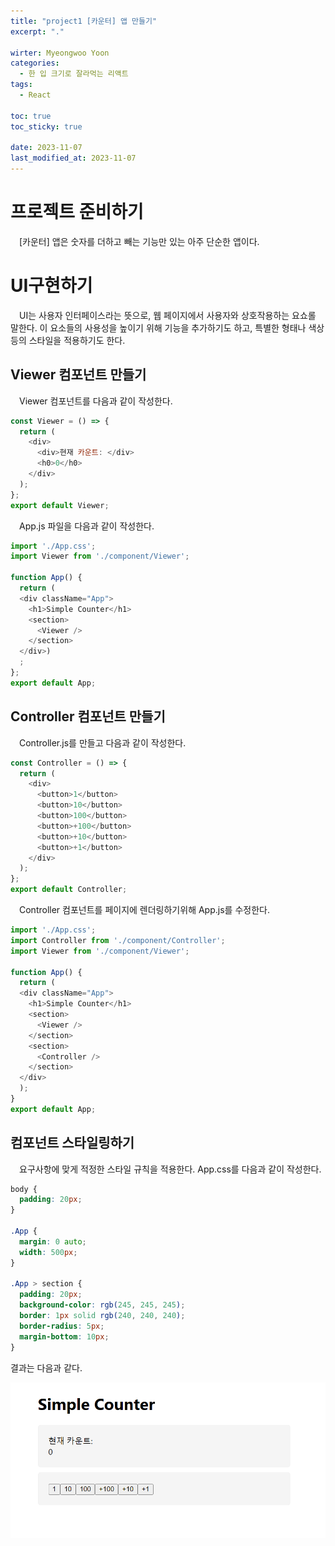 ```yaml
---
title: "project1 [카운터] 앱 만들기"
excerpt: "."

wirter: Myeongwoo Yoon
categories:
  - 한 입 크기로 잘라먹는 리액트
tags:
  - React

toc: true
toc_sticky: true
 
date: 2023-11-07
last_modified_at: 2023-11-07
---
```


프로젝트 준비하기
======
　[카운터] 앱은 숫자를 더하고 빼는 기능만 있는 아주 단순한 앱이다.

UI구현하기
======
　UI는 사용자 인터페이스라는 뜻으로, 웹 페이지에서 사용자와 상호작용하는 요쇼롤 말한다. 이 요소들의 사용성을 높이기 위해 기능을 추가하기도 하고, 특별한 형태나 색상 등의 스타일을 적용하기도 한다.

Viewer 컴포넌트 만들기
------
　Viewer 컴포넌트를 다음과 같이 작성한다.
```javascript
const Viewer = () => {
  return (
    <div>
      <div>현재 카운트: </div>
      <h0>0</h0>
    </div>
  );
};
export default Viewer;
```

　App.js 파일을 다음과 같이 작성한다.
```javascript
import './App.css';
import Viewer from './component/Viewer';

function App() {
  return (
  <div className="App">
    <h1>Simple Counter</h1>
    <section>
      <Viewer />
    </section>
  </div>)
  ;
};
export default App;
```

Controller 컴포넌트 만들기
------
　Controller.js를 만들고 다음과 같이 작성한다.
```javascript
const Controller = () => {
  return (
    <div>
      <button>1</button>
      <button>10</button>
      <button>100</button>
      <button>+100</button>
      <button>+10</button>
      <button>+1</button>
    </div>
  );
};
export default Controller;
```

　Controller 컴포넌트를 페이지에 렌더링하기위해 App.js를 수정한다.
```javascript
import './App.css';
import Controller from './component/Controller';
import Viewer from './component/Viewer';

function App() {
  return (
  <div className="App">
    <h1>Simple Counter</h1>
    <section>
      <Viewer />
    </section>
    <section>
      <Controller />
    </section>
  </div>
  );
}
export default App;
```

컴포넌트 스타일링하기
------
　요구사항에 맞게 적정한 스타일 규칙을 적용한다. App.css를 다음과 같이 작성한다.
```css
body {
  padding: 20px;
}

.App {
  margin: 0 auto;
  width: 500px;
}

.App > section {
  padding: 20px;
  background-color: rgb(245, 245, 245);
  border: 1px solid rgb(240, 240, 240);
  border-radius: 5px;
  margin-bottom: 10px;
}
```

결과는 다음과 같다.
<p align="center"><img src="/assets/img/한 입 크기로 잘라먹는 리액트/project1/1-1.png" width="700"></p>